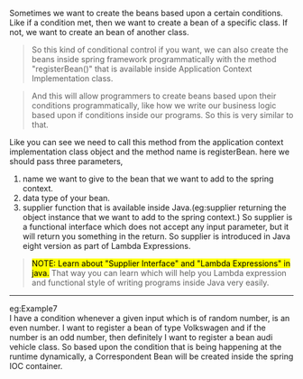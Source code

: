 Sometimes we want to create the beans based upon a certain conditions.
Like if a condition met, then we want to create a bean of a specific class.
If not, we want to create an bean of another class.

>So this kind of conditional control if you want, we can also create the beans inside spring framework
programmatically with the method "registerBean()" that is available inside Application Context Implementation class.


>And this will allow programmers to create beans based upon their conditions programmatically, like
how we write our business logic based upon if conditions inside our programs.
So this is very similar to that.

Like you can see we need to call this method from the application context implementation class object and the method name is registerBean.
here we should pass three parameters,
1. name we want to give to the bean that we want to add to the spring context.
2. data type of your bean.
3. supplier function that is available inside Java.(eg:supplier returning the object instance that we want to add to the spring context.)
   So supplier is a functional interface which does not accept any input parameter, but it will return you something in the return.
So supplier is introduced in Java eight version as part of Lambda Expressions.

><mark> NOTE: Learn about "Supplier Interface" and "Lambda Expressions" in java.</mark>
That way you can learn which will help you Lambda expression and functional style of writing programs inside Java very easily.

----
eg:Example7 \
I have a condition whenever a given input which is of random number, is an even number.
I want to register a bean of type Volkswagen and if the number is an odd number, then definitely I want to register a bean audi vehicle class.
So based upon the condition that is being happening at the runtime dynamically, a Correspondent Bean will be created inside the spring IOC container.
